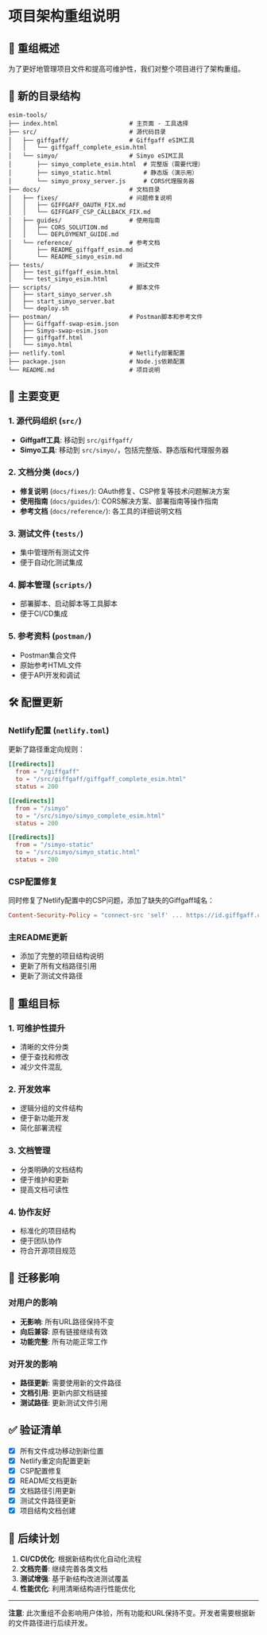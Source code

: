 # 项目架构重组说明

## 🔄 重组概述

为了更好地管理项目文件和提高可维护性，我们对整个项目进行了架构重组。

## 📁 新的目录结构

```
esim-tools/
├── index.html                    # 主页面 - 工具选择
├── src/                          # 源代码目录
│   ├── giffgaff/                 # Giffgaff eSIM工具
│   │   └── giffgaff_complete_esim.html
│   └── simyo/                    # Simyo eSIM工具
│       ├── simyo_complete_esim.html  # 完整版（需要代理）
│       ├── simyo_static.html         # 静态版（演示用）
│       └── simyo_proxy_server.js     # CORS代理服务器
├── docs/                         # 文档目录
│   ├── fixes/                    # 问题修复说明
│   │   ├── GIFFGAFF_OAUTH_FIX.md
│   │   └── GIFFGAFF_CSP_CALLBACK_FIX.md
│   ├── guides/                   # 使用指南
│   │   ├── CORS_SOLUTION.md
│   │   └── DEPLOYMENT_GUIDE.md
│   └── reference/                # 参考文档
│       ├── README_giffgaff_esim.md
│       └── README_simyo_esim.md
├── tests/                        # 测试文件
│   ├── test_giffgaff_esim.html
│   └── test_simyo_esim.html
├── scripts/                      # 脚本文件
│   ├── start_simyo_server.sh
│   ├── start_simyo_server.bat
│   └── deploy.sh
├── postman/                      # Postman脚本和参考文件
│   ├── Giffgaff-swap-esim.json
│   ├── Simyo-swap-esim.json
│   ├── giffgaff.html
│   └── simyo.html
├── netlify.toml                  # Netlify部署配置
├── package.json                  # Node.js依赖配置
└── README.md                     # 项目说明
```

## 🔧 主要变更

### 1. **源代码组织** (`src/`)
- **Giffgaff工具**: 移动到 `src/giffgaff/`
- **Simyo工具**: 移动到 `src/simyo/`，包括完整版、静态版和代理服务器

### 2. **文档分类** (`docs/`)
- **修复说明** (`docs/fixes/`): OAuth修复、CSP修复等技术问题解决方案
- **使用指南** (`docs/guides/`): CORS解决方案、部署指南等操作指南
- **参考文档** (`docs/reference/`): 各工具的详细说明文档

### 3. **测试文件** (`tests/`)
- 集中管理所有测试文件
- 便于自动化测试集成

### 4. **脚本管理** (`scripts/`)
- 部署脚本、启动脚本等工具脚本
- 便于CI/CD集成

### 5. **参考资料** (`postman/`)
- Postman集合文件
- 原始参考HTML文件
- 便于API开发和调试

## 🛠️ 配置更新

### Netlify配置 (`netlify.toml`)
更新了路径重定向规则：
```toml
[[redirects]]
  from = "/giffgaff"
  to = "/src/giffgaff/giffgaff_complete_esim.html"
  status = 200

[[redirects]]
  from = "/simyo"
  to = "/src/simyo/simyo_complete_esim.html"
  status = 200

[[redirects]]
  from = "/simyo-static"
  to = "/src/simyo/simyo_static.html"
  status = 200
```

### CSP配置修复
同时修复了Netlify配置中的CSP问题，添加了缺失的Giffgaff域名：
```toml
Content-Security-Policy = "connect-src 'self' ... https://id.giffgaff.com https://publicapi.giffgaff.com"
```

### 主README更新
- 添加了完整的项目结构说明
- 更新了所有文档路径引用
- 更新了测试文件路径

## 🎯 重组目标

### 1. **可维护性提升**
- 清晰的文件分类
- 便于查找和修改
- 减少文件混乱

### 2. **开发效率**
- 逻辑分组的文件结构
- 便于新功能开发
- 简化部署流程

### 3. **文档管理**
- 分类明确的文档结构
- 便于维护和更新
- 提高文档可读性

### 4. **协作友好**
- 标准化的项目结构
- 便于团队协作
- 符合开源项目规范

## 🔄 迁移影响

### 对用户的影响
- **无影响**: 所有URL路径保持不变
- **向后兼容**: 原有链接继续有效
- **功能完整**: 所有功能正常工作

### 对开发的影响
- **路径更新**: 需要使用新的文件路径
- **文档引用**: 更新内部文档链接
- **测试路径**: 更新测试文件引用

## ✅ 验证清单

- [x] 所有文件成功移动到新位置
- [x] Netlify重定向配置更新
- [x] CSP配置修复
- [x] README文档更新
- [x] 文档路径引用更新
- [x] 测试文件路径更新
- [x] 项目结构文档创建

## 🚀 后续计划

1. **CI/CD优化**: 根据新结构优化自动化流程
2. **文档完善**: 继续完善各类文档
3. **测试增强**: 基于新结构改进测试覆盖
4. **性能优化**: 利用清晰结构进行性能优化

---

**注意**: 此次重组不会影响用户体验，所有功能和URL保持不变。开发者需要根据新的文件路径进行后续开发。